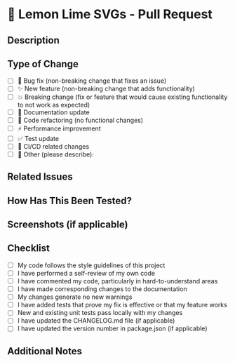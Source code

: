 # 🍋 Lemon Lime SVGs - Pull Request

## Description

<!-- Provide a clear and concise description of what this PR accomplishes -->

## Type of Change

<!-- Mark the appropriate option with an "x" (e.g. [x]) -->

- [ ] 🐛 Bug fix (non-breaking change that fixes an issue)
- [ ] ✨ New feature (non-breaking change that adds functionality)
- [ ] 💥 Breaking change (fix or feature that would cause existing functionality to not work as expected)
- [ ] 📝 Documentation update
- [ ] 🧹 Code refactoring (no functional changes)
- [ ] ⚡ Performance improvement
- [ ] ✅ Test update
- [ ] 🔄 CI/CD related changes
- [ ] 🔧 Other (please describe):

## Related Issues

<!-- Link any related issues here using the syntax: "Fixes #123" or "Relates to #123" -->

## How Has This Been Tested?

<!-- Describe the tests you ran to verify your changes -->

## Screenshots (if applicable)

<!-- Add screenshots to help explain your changes if relevant -->

## Checklist

<!-- Mark the appropriate option with an "x" (e.g. [x]) -->

- [ ] My code follows the style guidelines of this project
- [ ] I have performed a self-review of my own code
- [ ] I have commented my code, particularly in hard-to-understand areas
- [ ] I have made corresponding changes to the documentation
- [ ] My changes generate no new warnings
- [ ] I have added tests that prove my fix is effective or that my feature works
- [ ] New and existing unit tests pass locally with my changes
- [ ] I have updated the CHANGELOG.md file (if applicable)
- [ ] I have updated the version number in package.json (if applicable)

## Additional Notes

<!-- Add any other information about the PR here -->